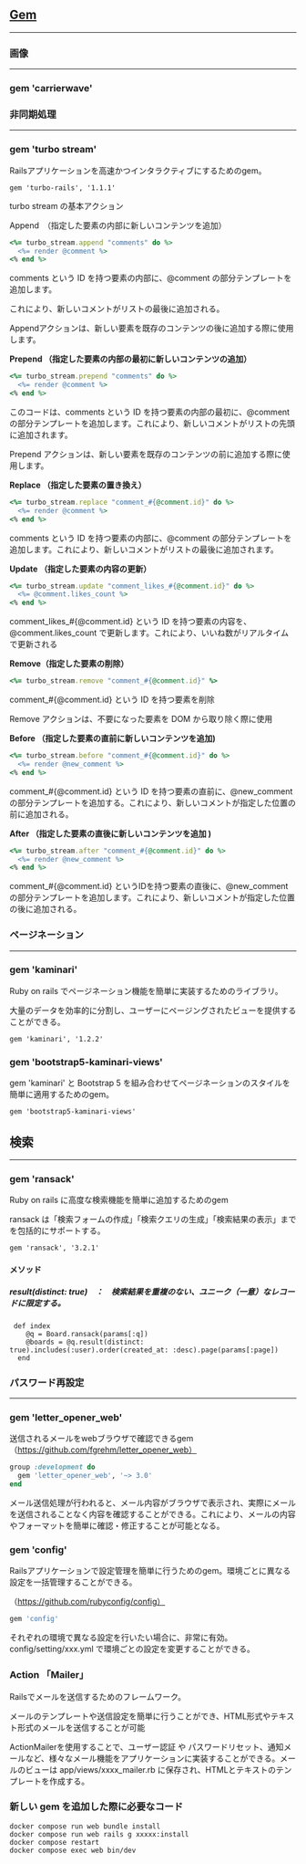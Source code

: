 

## <u>Gem</u>

------

### 画像

------

### gem 'carrierwave'



### 非同期処理

------

### gem 'turbo stream'

Railsアプリケーションを高速かつインタラクティブにするためのgem。

```
gem 'turbo-rails', '1.1.1' 
```

turbo stream の基本アクション

Append　（指定した要素の内部に新しいコンテンツを追加）

```ruby
<%= turbo_stream.append "comments" do %>
  <%= render @comment %>
<% end %>
```

comments という ID を持つ要素の内部に、@comment の部分テンプレートを追加します。

これにより、新しいコメントがリストの最後に追加される。

Appendアクションは、新しい要素を既存のコンテンツの後に追加する際に使用します。

**Prepend （指定した要素の内部の最初に新しいコンテンツの追加）**

```ruby
<%= turbo_stream.prepend "comments" do %>
  <%= render @comment %>
<% end %>
```

このコードは、comments という ID を持つ要素の内部の最初に、@comment の部分テンプレートを追加します。これにより、新しいコメントがリストの先頭に追加されます。

Prepend アクションは、新しい要素を既存のコンテンツの前に追加する際に使用します。

**Replace （指定した要素の置き換え）**

```ruby
<%= turbo_stream.replace "comment_#{@comment.id}" do %>
  <%= render @comment %>
<% end %>
```

comments という ID を持つ要素の内部に、@comment の部分テンプレートを追加します。これにより、新しいコメントがリストの最後に追加されます。

**Update （指定した要素の内容の更新）**

```ruby
<%= turbo_stream.update "comment_likes_#{@comment.id}" do %>
  <%= @comment.likes_count %>
<% end %>
```

comment_likes_#{@comment.id} という ID を持つ要素の内容を、@comment.likes_count で更新します。これにより、いいね数がリアルタイムで更新される

**Remove（指定した要素の削除）**

```ruby
<%= turbo_stream.remove "comment_#{@comment.id}" %>
```

comment_#{@comment.id} という ID を持つ要素を削除

Remove アクションは、不要になった要素を DOM から取り除く際に使用

**Before （指定した要素の直前に新しいコンテンツを追加)**

```ruby
<%= turbo_stream.before "comment_#{@comment.id}" do %>
  <%= render @new_comment %>
<% end %>
```

comment_#{@comment.id} という ID を持つ要素の直前に、@new_comment の部分テンプレートを追加する。これにより、新しいコメントが指定した位置の前に追加される。

**After （指定した要素の直後に新しいコンテンツを追加 )**

```ruby
<%= turbo_stream.after "comment_#{@comment.id}" do %>
  <%= render @new_comment %>
<% end %>
```

comment_#{@comment.id} というIDを持つ要素の直後に、@new_comment の部分テンプレートを追加します。これにより、新しいコメントが指定した位置の後に追加される。



### ページネーション

------

### gem 'kaminari'

Ruby on rails でページネーション機能を簡単に実装するためのライブラリ。

大量のデータを効率的に分割し、ユーザーにページングされたビューを提供することができる。

```
gem 'kaminari', '1.2.2'
```



### gem 'bootstrap5-kaminari-views'

gem 'kaminari' と Bootstrap 5 を組み合わせてページネーションのスタイルを簡単に適用するためのgem。

```
gem 'bootstrap5-kaminari-views'
```



## 検索

------

### gem 'ransack'

Ruby on rails に高度な検索機能を簡単に追加するためのgem

ransack は「検索フォームの作成」「検索クエリの生成」「検索結果の表示」までを包括的にサポートする。

```
gem 'ransack', '3.2.1'
```



#### メソッド

##### result(distinct: true)　：　検索結果を重複のない、ユニーク（一意）なレコードに限定する。

```
 def index
    @q = Board.ransack(params[:q])
    @boards = @q.result(distinct: true).includes(:user).order(created_at: :desc).page(params[:page])
  end
```



### パスワード再設定

------

### gem 'letter_opener_web'

送信されるメールをwebブラウザで確認できるgem（https://github.com/fgrehm/letter_opener_web）

```ruby
group :development do
  gem 'letter_opener_web', '~> 3.0'
end
```

メール送信処理が行われると、メール内容がブラウザで表示され、実際にメールを送信されることなく内容を確認することができる。これにより、メールの内容やフォーマットを簡単に確認・修正することが可能となる。

### gem 'config'

Railsアプリケーションで設定管理を簡単に行うためのgem。環境ごとに異なる設定を一括管理することができる。

（https://github.com/rubyconfig/config）

```ruby
gem 'config'
```

それぞれの環境で異なる設定を行いたい場合に、非常に有効。 config/setting/xxx.yml で環境ごとの設定を変更することができる。

### Action 「Mailer」

Railsでメールを送信するためのフレームワーク。

メールのテンプレートや送信設定を簡単に行うことができ、HTML形式やテキスト形式のメールを送信することが可能

ActionMailerを使用することで、ユーザー認証 や パスワードリセット、通知メールなど、様々なメール機能をアプリケーションに実装することができる。メールのビューは app/views/xxxx_mailer.rb に保存され、HTMLとテキストのテンプレートを作成する。



### 新しい gem を追加した際に必要なコード

```
docker compose run web bundle install
docker compose run web rails g xxxxx:install
docker compose restart
docker compose exec web bin/dev
```





